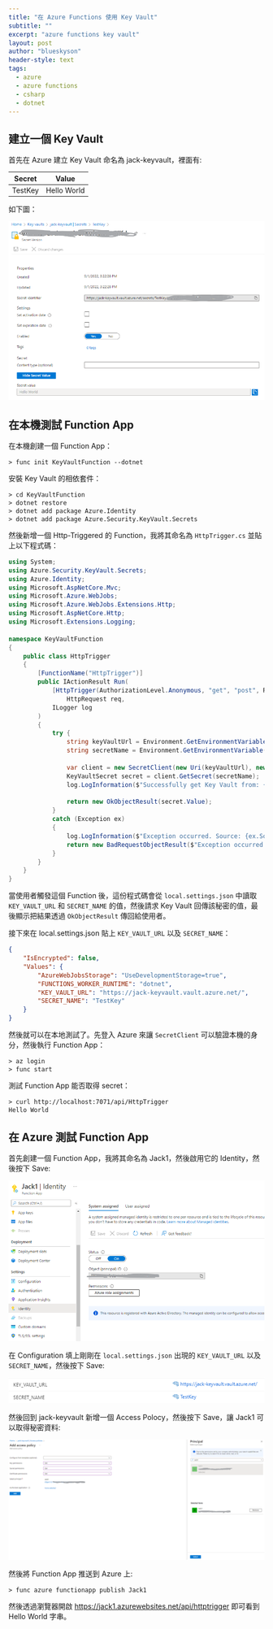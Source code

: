 ```yaml
---
title: "在 Azure Functions 使用 Key Vault"
subtitle: ""
excerpt: "azure functions key vault"
layout: post
author: "blueskyson"
header-style: text
tags:
  - azure
  - azure functions
  - csharp
  - dotnet
---
```


## 建立一個 Key Vault

首先在 Azure 建立 Key Vault 命名為 jack-keyvault，裡面有:

| Secret  | Value       |
| ------- | ----------- |
| TestKey | Hello World |

如下圖：

![](https://raw.githubusercontent.com/blueskyson/image-host/master/2022/azure-function-key-vault-1.png)

## 在本機測試 Function App

在本機創建一個 Function App：

```non
> func init KeyVaultFunction --dotnet
```

安裝 Key Vault 的相依套件：

```non
> cd KeyVaultFunction
> dotnet restore
> dotnet add package Azure.Identity
> dotnet add package Azure.Security.KeyVault.Secrets
```

然後新增一個 Http-Triggered 的 Function，我將其命名為 `HttpTrigger.cs` 並貼上以下程式碼：

```csharp
using System;
using Azure.Security.KeyVault.Secrets;
using Azure.Identity;
using Microsoft.AspNetCore.Mvc;
using Microsoft.Azure.WebJobs;
using Microsoft.Azure.WebJobs.Extensions.Http;
using Microsoft.AspNetCore.Http;
using Microsoft.Extensions.Logging;

namespace KeyVaultFunction
{
    public class HttpTrigger
    {
        [FunctionName("HttpTrigger")]
        public IActionResult Run(
            [HttpTrigger(AuthorizationLevel.Anonymous, "get", "post", Route = null)]
                HttpRequest req,
            ILogger log
        )
        {
            try {
                string keyVaultUrl = Environment.GetEnvironmentVariable("KEY_VAULT_URL")!;
                string secretName = Environment.GetEnvironmentVariable("SECRET_NAME")!;

                var client = new SecretClient(new Uri(keyVaultUrl), new DefaultAzureCredential());
                KeyVaultSecret secret = client.GetSecret(secretName);
                log.LogInformation($"Successfully get Key Vault from: {keyVaultUrl}. Secret name: {secretName}");

                return new OkObjectResult(secret.Value);
            }
            catch (Exception ex)
            {
                log.LogInformation($"Exception occurred. Source: {ex.Source}. Message: {ex.Message}");
                return new BadRequestObjectResult($"Exception occurred. Source: {ex.Source}. Message: {ex.Message}");
            }
        }
    }
}
```

當使用者觸發這個 Function 後，這份程式碼會從 `local.settings.json` 中讀取 `KEY_VAULT_URL` 和 `SECRET_NAME` 的值，然後請求 Key Vault 回傳該秘密的值，最後顯示把結果透過 `OkObjectResult` 傳回給使用者。

接下來在 local.settings.json 貼上 `KEY_VAULT_URL` 以及 `SECRET_NAME`：

```json
{
    "IsEncrypted": false,
    "Values": {
        "AzureWebJobsStorage": "UseDevelopmentStorage=true",
        "FUNCTIONS_WORKER_RUNTIME": "dotnet",
        "KEY_VAULT_URL": "https://jack-keyvault.vault.azure.net/",
        "SECRET_NAME": "TestKey"
    }
}
```

然後就可以在本地測試了。先登入 Azure 來讓 `SecretClient` 可以驗證本機的身分，然後執行 Function App：

```
> az login
> func start
```

測試 Function App 能否取得 secret：

```
> curl http://localhost:7071/api/HttpTrigger
Hello World
```

## 在 Azure 測試 Function App

首先創建一個 Function App，我將其命名為 Jack1，然後啟用它的 Identity，然後按下 Save:

![](https://raw.githubusercontent.com/blueskyson/image-host/master/2022/azure-function-key-vault-2.png)

在 Configuration 填上剛剛在 `local.settings.json` 出現的 `KEY_VAULT_URL` 以及 `SECRET_NAME`，然後按下 Save:

![](https://raw.githubusercontent.com/blueskyson/image-host/master/2022/azure-function-key-vault-3.png)


然後回到 jack-keyvault 新增一個 Access Polocy，然後按下 Save，讓 Jack1 可以取得秘密資料:

![](https://raw.githubusercontent.com/blueskyson/image-host/master/2022/azure-function-key-vault-4.png)

然後將 Function App 推送到 Azure 上:

```non
> func azure functionapp publish Jack1
```

然後透過瀏覽器開啟 https://jack1.azurewebsites.net/api/httptrigger 即可看到 Hello World 字串。
